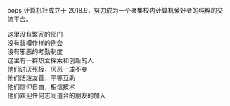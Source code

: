 oops 计算机社成立于 2018.9，努力成为一个聚集校内计算机爱好者的纯粹的交流平台。

这里没有繁冗的部门  
没有装模作样的例会  
没有邪恶的考勤制度  
这里有一群热爱探索和创新的人  
他们讨厌死板，厌恶一成不变  
他们活泼友善，平等互助  
他们信仰自由，相信技术  
他们欢迎任何志同道合的朋友的加入

